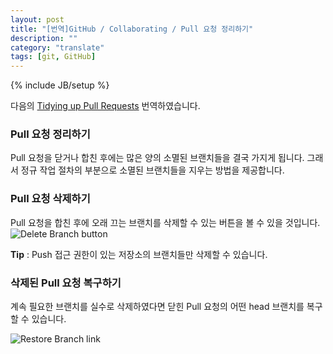 ```yaml
---
layout: post
title: "[번역]GitHub / Collaborating / Pull 요청 정리하기"
description: ""
category: "translate"
tags: [git, GitHub]
---
```

{% include JB/setup %}

다음의 [Tidying up Pull Requests](https://help.github.com/articles/tidying-up-pull-requests) 번역하였습니다.

### Pull 요청 정리하기

Pull 요청을 닫거나 합친 후에는 많은 양의 소멸된 브랜치들을 결국 가지게 됩니다. 그래서 정규 작업 절차의 부분으로 소멸된 브랜치들을 지우는 방법을 제공합니다.

### Pull 요청 삭제하기

Pull 요청을 합친 후에 오래 끄는 브랜치를 삭제할 수 있는 버튼을 볼 수 있을 것입니다.
![Delete Branch button](https://github-images.s3.amazonaws.com/help/Commits_next_forward_compatibility.png)

**Tip** : Push 접근 권한이 있는 저장소의 브랜치들만 삭제할 수 있습니다.

### 삭제된 Pull 요청 복구하기

계속 필요한 브랜치를 실수로 삭제하였다면 닫힌 Pull 요청의 어떤 head 브랜치를 복구할 수 있습니다.

![Restore Branch link](https://f.cloud.github.com/assets/21/50663/8ed3078c-59ae-11e2-9c37-09214abb5bd1.gif)
<br/><br/>